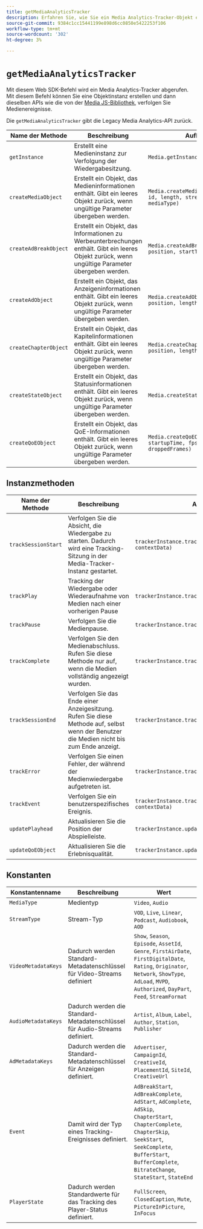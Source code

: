 ```yaml
---
title: getMediaAnalyticsTracker
description: Erfahren Sie, wie Sie ein Media Analytics-Tracker-Objekt erstellen und es zur Verfolgung von Medienereignissen verwenden.
source-git-commit: 9384c1cc15441199e898d6cc0850e5422253f106
workflow-type: tm+mt
source-wordcount: '302'
ht-degree: 3%

---
```



# `getMediaAnalyticsTracker`

Mit diesem Web SDK-Befehl wird ein Media Analytics-Tracker abgerufen. Mit diesem Befehl können Sie eine Objektinstanz erstellen und dann dieselben APIs wie die von der [Media JS-Bibliothek](https://adobe-marketing-cloud.github.io/media-sdks/reference/javascript_3x/APIReference.html), verfolgen Sie Medienereignisse.

Die `getMediaAnalyticsTracker` gibt die Legacy Media Analytics-API zurück.


| Name der Methode | Beschreibung | Aufbau |
|-----------------|---|----------------|
| `getInstance` | Erstellt eine Medieninstanz zur Verfolgung der Wiedergabesitzung. | `Media.getInstance()` |
| `createMediaObject` | Erstellt ein Objekt, das Medieninformationen enthält. Gibt ein leeres Objekt zurück, wenn ungültige Parameter übergeben werden. | `Media.createMediaObject(name, id, length, streamType, mediaType)` |
| `createAdBreakObject` | Erstellt ein Objekt, das Informationen zu Werbeunterbrechungen enthält. Gibt ein leeres Objekt zurück, wenn ungültige Parameter übergeben werden. | `Media.createAdBreakObject(name, position, startTime)` |
| `createAdObject` | Erstellt ein Objekt, das Anzeigeninformationen enthält. Gibt ein leeres Objekt zurück, wenn ungültige Parameter übergeben werden. | `Media.createAdObject(name, id, position, length)` |
| `createChapterObject` | Erstellt ein Objekt, das Kapitelinformationen enthält. Gibt ein leeres Objekt zurück, wenn ungültige Parameter übergeben werden. | `Media.createChapterObject(name, position, length, startTime)` |
| `createStateObject` | Erstellt ein Objekt, das Statusinformationen enthält. Gibt ein leeres Objekt zurück, wenn ungültige Parameter übergeben werden. | `Media.createStateObject(name)` |
| `createQoEObject` | Erstellt ein Objekt, das QoE-Informationen enthält. Gibt ein leeres Objekt zurück, wenn ungültige Parameter übergeben werden. | `Media.createQoEObject(bitrate, startupTime, fps, droppedFrames)` |

## Instanzmethoden

| Name der Methode | Beschreibung | Aufbau |
|---|---|----|
| `trackSessionStart` | Verfolgen Sie die Absicht, die Wiedergabe zu starten. Dadurch wird eine Tracking-Sitzung in der Media-Tracker-Instanz gestartet. | `trackerInstance.trackSessionStart(mediaInfo, contextData)` |
| `trackPlay` | Tracking der Wiedergabe oder Wiederaufnahme von Medien nach einer vorherigen Pause | `trackerInstance.trackPlay()` |
| `trackPause` | Verfolgen Sie die Medienpause. | `trackerInstance.trackPause()` |
| `trackComplete` | Verfolgen Sie den Medienabschluss. Rufen Sie diese Methode nur auf, wenn die Medien vollständig angezeigt wurden. | `trackerInstance.trackComplete()` |
| `trackSessionEnd` | Verfolgen Sie das Ende einer Anzeigesitzung. Rufen Sie diese Methode auf, selbst wenn der Benutzer die Medien nicht bis zum Ende anzeigt. | `trackerInstance.trackSessionEnd()` |
| `trackError` | Verfolgen Sie einen Fehler, der während der Medienwiedergabe aufgetreten ist. | `trackerInstance.trackError("errorId")` |
| `trackEvent` | Verfolgen Sie ein benutzerspezifisches Ereignis. | `trackerInstance.trackEvent(event, info, contextData)` |
| `updatePlayhead` | Aktualisieren Sie die Position der Abspielleiste. | `trackerInstance.updatePlayhead(playhead)` |
| `updateQoEObject` | Aktualisieren Sie die Erlebnisqualität. | `trackerInstance.updateQoEObject(qoe)` |

## Konstanten

| Konstantenname | Beschreibung | Wert |
|-----------------|--|-----------------|
| `MediaType` | Medientyp | `Video`, `Audio` |
| `StreamType` | Stream-Typ | `VOD`, `Live`, `Linear`, `Podcast`, `Audiobook`, `AOD` |
| `VideoMetadataKeys` | Dadurch werden Standard-Metadatenschlüssel für Video-Streams definiert | `Show`, `Season`, `Episode`, `AssetId`, `Genre`, `FirstAirDate`, `FirstDigitalDate`, `Rating`, `Originator`, `Network`, `ShowType`, `AdLoad`, `MVPD`, `Authorized`, `DayPart`, `Feed`, `StreamFormat` |
| `AudioMetadataKeys` | Dadurch werden die Standard-Metadatenschlüssel für Audio-Streams definiert. | `Artist`, `Album`, `Label`, `Author`, `Station`, `Publisher` |
| `AdMetadataKeys` | Dadurch werden die Standard-Metadatenschlüssel für Anzeigen definiert. | `Advertiser`, `CampaignId`, `CreativeId`, `PlacementId`, `SiteId`, `CreativeUrl` |
| `Event` | Damit wird der Typ eines Tracking-Ereignisses definiert. | `AdBreakStart`, `AdBreakComplete`, `AdStart`, `AdComplete`, `AdSkip`, `ChapterStart`, `ChapterComplete`, `ChapterSkip`, `SeekStart`, `SeekComplete`, `BufferStart`, `BufferComplete`, `BitrateChange`, `StateStart`, `StateEnd` |
| `PlayerState` | Dadurch werden Standardwerte für das Tracking des Player-Status definiert. | `FullScreen`, `ClosedCaption`, `Mute`, `PictureInPicture`, `InFocus` |
